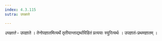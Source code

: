 ```yaml
---
index: 4.3.115
sutra: उपज्ञाते

---
```

_उपज्ञाते_ - उपज्ञाते । तेनोपज्ञातमित्यर्थे तृतीयान्ताद्यर्थाविहितं प्रत्ययाः स्युरित्यर्थः । उपज्ञातं-प्रथमज्ञातम् । 